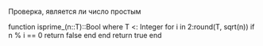 Проверка, является ли число простым

function isprime_(n::T)::Bool where T <: Integer
for i in 2:round(T, sqrt(n))
if n % i == 0
return false
end
end
return true
end
